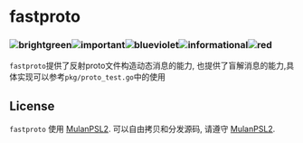 # fastproto

### ![brightgreen](https://img.shields.io/badge/-protobuf-brightgreen)![important](https://img.shields.io/badge/-all_platform-important)![blueviolet](https://img.shields.io/badge/-based_on_pebble-blueviolet)![informational](https://img.shields.io/badge/-MuLan_Lisense-informational)![red](https://img.shields.io/badge/-Chinese-red)


`fastproto`提供了反射proto文件构造动态消息的能力, 也提供了盲解消息的能力,具体实现可以参考`pkg/proto_test.go`中的使用



## License

`fastproto` 使用 [MulanPSL2](https://license.coscl.org.cn/MulanPSL2). 可以自由拷贝和分发源码, 请遵守 [MulanPSL2](https://license.coscl.org.cn/MulanPSL2).